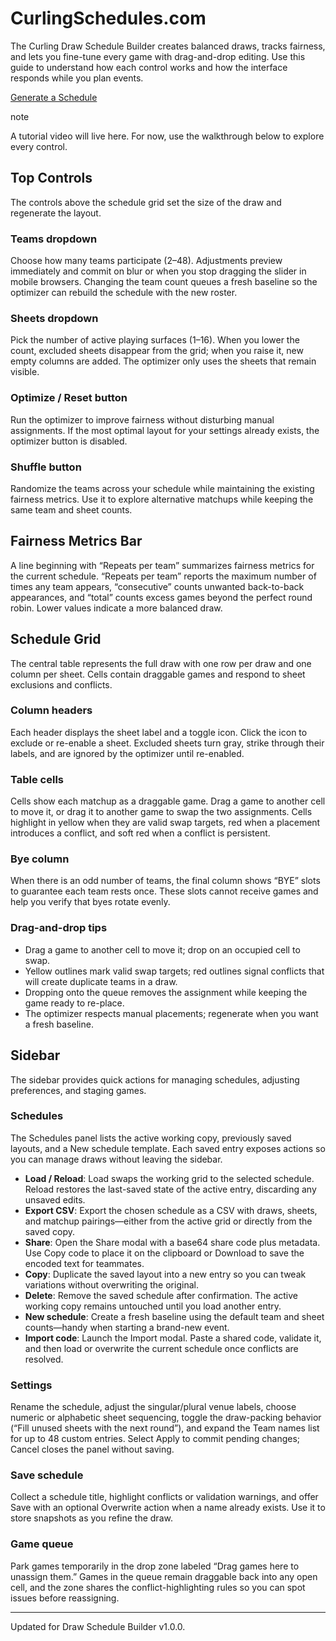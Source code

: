 # CurlingSchedules.com

The Curling Draw Schedule Builder creates balanced draws, tracks fairness, and lets you fine-tune every game with drag-and-drop editing. Use this guide to understand how each control works and how the interface responds while you plan events.

[Generate a Schedule](https://curlingschedules.com/)

note

A tutorial video will live here. For now, use the walkthrough below to explore every control.

## Top Controls[​](#top-controls "Direct link to Top Controls")

The controls above the schedule grid set the size of the draw and regenerate the layout.

### Teams dropdown[​](#teams-dropdown "Direct link to Teams dropdown")

Choose how many teams participate (2–48). Adjustments preview immediately and commit on blur or when you stop dragging the slider in mobile browsers. Changing the team count queues a fresh baseline so the optimizer can rebuild the schedule with the new roster.

### Sheets dropdown[​](#sheets-dropdown "Direct link to Sheets dropdown")

Pick the number of active playing surfaces (1–16). When you lower the count, excluded sheets disappear from the grid; when you raise it, new empty columns are added. The optimizer only uses the sheets that remain visible.

### Optimize / Reset button[​](#optimize--reset-button "Direct link to Optimize / Reset button")

Run the optimizer to improve fairness without disturbing manual assignments. If the most optimal layout for your settings already exists, the optimizer button is disabled.

### Shuffle button[​](#shuffle-button "Direct link to Shuffle button")

Randomize the teams across your schedule while maintaining the existing fairness metrics. Use it to explore alternative matchups while keeping the same team and sheet counts.

## Fairness Metrics Bar[​](#fairness-metrics-bar "Direct link to Fairness Metrics Bar")

A line beginning with “Repeats per team” summarizes fairness metrics for the current schedule. “Repeats per team” reports the maximum number of times any team appears, “consecutive” counts unwanted back-to-back appearances, and “total” counts excess games beyond the perfect round robin. Lower values indicate a more balanced draw.

## Schedule Grid[​](#schedule-grid "Direct link to Schedule Grid")

The central table represents the full draw with one row per draw and one column per sheet. Cells contain draggable games and respond to sheet exclusions and conflicts.

### Column headers[​](#column-headers "Direct link to Column headers")

Each header displays the sheet label and a toggle icon. Click the icon to exclude or re-enable a sheet. Excluded sheets turn gray, strike through their labels, and are ignored by the optimizer until re-enabled.

### Table cells[​](#table-cells "Direct link to Table cells")

Cells show each matchup as a draggable game. Drag a game to another cell to move it, or drag it to another game to swap the two assignments. Cells highlight in yellow when they are valid swap targets, red when a placement introduces a conflict, and soft red when a conflict is persistent.

### Bye column[​](#bye-column "Direct link to Bye column")

When there is an odd number of teams, the final column shows “BYE” slots to guarantee each team rests once. These slots cannot receive games and help you verify that byes rotate evenly.

### Drag-and-drop tips[​](#drag-and-drop-tips "Direct link to Drag-and-drop tips")

* Drag a game to another cell to move it; drop on an occupied cell to swap.
* Yellow outlines mark valid swap targets; red outlines signal conflicts that will create duplicate teams in a draw.
* Dropping onto the queue removes the assignment while keeping the game ready to re-place.
* The optimizer respects manual placements; regenerate when you want a fresh baseline.

## Sidebar[​](#sidebar "Direct link to Sidebar")

The sidebar provides quick actions for managing schedules, adjusting preferences, and staging games.

### Schedules[​](#schedules "Direct link to Schedules")

The Schedules panel lists the active working copy, previously saved layouts, and a New schedule template. Each saved entry exposes actions so you can manage draws without leaving the sidebar.

* **Load / Reload**: Load swaps the working grid to the selected schedule. Reload restores the last-saved state of the active entry, discarding any unsaved edits.
* **Export CSV**: Export the chosen schedule as a CSV with draws, sheets, and matchup pairings—either from the active grid or directly from the saved copy.
* **Share**: Open the Share modal with a base64 share code plus metadata. Use Copy code to place it on the clipboard or Download to save the encoded text for teammates.
* **Copy**: Duplicate the saved layout into a new entry so you can tweak variations without overwriting the original.
* **Delete**: Remove the saved schedule after confirmation. The active working copy remains untouched until you load another entry.
* **New schedule**: Create a fresh baseline using the default team and sheet counts—handy when starting a brand-new event.
* **Import code**: Launch the Import modal. Paste a shared code, validate it, and then load or overwrite the current schedule once conflicts are resolved.

### Settings[​](#settings "Direct link to Settings")

Rename the schedule, adjust the singular/plural venue labels, choose numeric or alphabetic sheet sequencing, toggle the draw-packing behavior (“Fill unused sheets with the next round”), and expand the Team names list for up to 48 custom entries. Select Apply to commit pending changes; Cancel closes the panel without saving.

### Save schedule[​](#save-schedule "Direct link to Save schedule")

Collect a schedule title, highlight conflicts or validation warnings, and offer Save with an optional Overwrite action when a name already exists. Use it to store snapshots as you refine the draw.

### Game queue[​](#game-queue "Direct link to Game queue")

Park games temporarily in the drop zone labeled “Drag games here to unassign them.” Games in the queue remain draggable back into any open cell, and the zone shares the conflict-highlighting rules so you can spot issues before reassigning.

***

Updated for Draw Schedule Builder v1.0.0.
